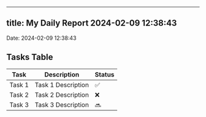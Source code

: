 
---
title: My Daily Report 2024-02-09 12:38:43
---

Date: 2024-02-09 12:38:43

## Tasks Table

| Task | Description | Status |
|------|-------------|--------|
| Task 1 | Task 1 Description | ✅ |
| Task 2 | Task 2 Description | ❌ |
| Task 3 | Task 3 Description | 🔜 |
